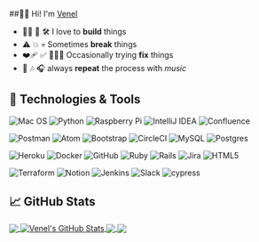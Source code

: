 
##👋🏾  Hi! I'm [Venel](https://www.linkedin.com/in/venelrene/)
- 👷🏿 🧱‍ 🛠️ I love to **build** things
- ⚠️️ 💥 💀 Sometimes **break** things
- ❤️‍🩹 ✅ 👨🏾‍🔧 Occasionally trying **fix** things
- 🔂 🎶 🎧 always **repeat** the process with _music_


## 🔧 Technologies & Tools
![Mac OS](https://img.shields.io/badge/mac%20os-000000?style=for-the-badge&logo=macos&logoColor=F0F0F0)
![Python](https://img.shields.io/badge/python-3670A0?style=for-the-badge&logo=python&logoColor=ffdd54)
![Raspberry Pi](https://img.shields.io/badge/-RaspberryPi-C51A4A?style=for-the-badge&logo=Raspberry-Pi)
![IntelliJ IDEA](https://img.shields.io/badge/IntelliJIDEA-000000.svg?style=for-the-badge&logo=intellij-idea&logoColor=white)
![Confluence](https://img.shields.io/badge/confluence-%23172BF4.svg?style=for-the-badge&logo=confluence&logoColor=white)

![Postman](https://img.shields.io/badge/Postman-FF6C37?style=for-the-badge&logo=postman&logoColor=white)
![Atom](https://img.shields.io/badge/Atom-%2366595C.svg?style=for-the-badge&logo=atom&logoColor=white)
![Bootstrap](https://img.shields.io/badge/bootstrap-%23563D7C.svg?style=for-the-badge&logo=bootstrap&logoColor=white)
![CircleCI](https://img.shields.io/badge/CIRCLECI-%23161616.svg?style=for-the-badge&logo=circleci&logoColor=white)
![MySQL](https://img.shields.io/badge/mysql-%2300f.svg?style=for-the-badge&logo=mysql&logoColor=white)
![Postgres](https://img.shields.io/badge/postgres-%23316192.svg?style=for-the-badge&logo=postgresql&logoColor=white)

![Heroku](https://img.shields.io/badge/heroku-%23430098.svg?style=for-the-badge&logo=heroku&logoColor=white)
![Docker](https://img.shields.io/badge/docker-%230db7ed.svg?style=for-the-badge&logo=docker&logoColor=white)
![GitHub](https://img.shields.io/badge/github-%23121011.svg?style=for-the-badge&logo=github&logoColor=white)
![Ruby](https://img.shields.io/badge/ruby-%23CC342D.svg?style=for-the-badge&logo=ruby&logoColor=white)
![Rails](https://img.shields.io/badge/rails-%23CC0000.svg?style=for-the-badge&logo=ruby-on-rails&logoColor=white)
![Jira](https://img.shields.io/badge/jira-%230A0FFF.svg?style=for-the-badge&logo=jira&logoColor=white)
![HTML5](https://img.shields.io/badge/html5-%23E34F26.svg?style=for-the-badge&logo=html5&logoColor=white)

![Terraform](https://img.shields.io/badge/terraform-%235835CC.svg?style=for-the-badge&logo=terraform&logoColor=white)
![Notion](https://img.shields.io/badge/Notion-%23000000.svg?style=for-the-badge&logo=notion&logoColor=white)
![Jenkins](https://img.shields.io/badge/jenkins-%232C5263.svg?style=for-the-badge&logo=jenkins&logoColor=white)
![Slack](https://img.shields.io/badge/Slack-4A154B?style=for-the-badge&logo=slack&logoColor=white)
![cypress](https://img.shields.io/badge/-cypress-%23E5E5E5?style=for-the-badge&logo=cypress&logoColor=058a5e)

## 📈 GitHub Stats

<a href="https://github.com/venelrene/venelrene">
  <img align="center" src="https://github-readme-stats.vercel.app/api/top-langs/?username=venelrene&title_color=ffffff&text_color=c9cacc&icon_color=2bbc8a&bg_color=0d1117&langs_count=3" />
</a>
<a href="https://github.com/venelrene/venelrene">
  <img align="center" src="https://github-readme-stats.vercel.app/api?username=venelrene&show_icons=true&line_height=32&count_private=true&hide=contribs&title_color=ffffff&text_color=c9cacc&icon_color=39d353&bg_color=0d1117" alt="Venel's GitHub Stats" />
</a>

<a href="https://github.com/rubyforgood/human-essentials">
  <img align="center" src="https://github-readme-stats.vercel.app/api/pin/?username=venelrene&repo=human-essentials&title_color=ffffff&text_color=c9cacc&icon_color=2bbc8a&bg_color=0d1117" />
</a>


<a href="https://github.com/graphiti-api/graphiti">
  <img align="center" src="https://github-readme-stats.vercel.app/api/pin/?username=venelrene&repo=graphiti&title_color=ffffff&text_color=c9cacc&icon_color=2bbc8a&bg_color=0d1117" />
</a>    
